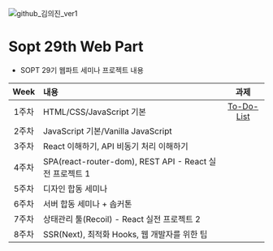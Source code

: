 ![github_김의진_ver1](https://user-images.githubusercontent.com/24906022/135574416-78cded38-6fbf-4fec-9da9-32e5d01b7035.png)

# Sopt 29th Web Part

- SOPT 29기 웹파트 세미나 프로젝트 내용

|Week|내용|과제|
|:---:|:---------------|:-------------:|
|1주차|HTML/CSS/JavaScript 기본|[To-Do-List](https://github.com/WE-SOPT-29th-Web-Part/Euijin-Kim/tree/main/to-do-list)|
|2주차|JavaScript 기본/Vanilla JavaScript||
|3주차|React 이해하기, API 비동기 처리 이해하기||
|4주차|SPA(react-router-dom), REST API - React 실전 프로젝트 1||
|5주차|디자인 합동 세미나||
|6주차|서버 합동 세미나 + 솝커톤||
|7주차|상태관리 툴(Recoil) - React 실전 프로젝트 2||
|8주차|SSR(Next), 최적화 Hooks, 웹 개발자를 위한 팁||
